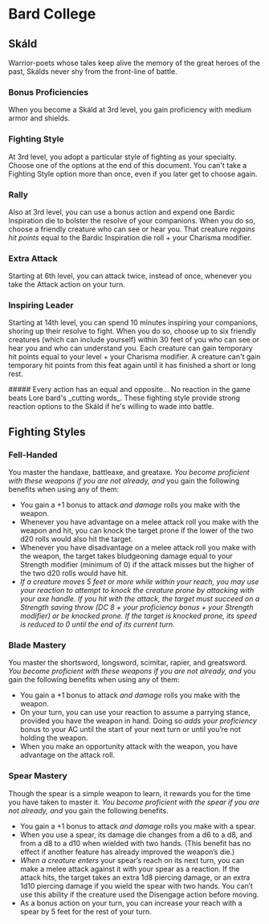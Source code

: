 # Bard College

## Skáld 

Warrior-poets whose tales keep alive the memory of the great heroes of the past, Skálds never shy from the front-line of battle.

### Bonus Proficiencies

When you become a Skáld at 3rd level, you gain proficiency with medium armor and shields. 

### Fighting Style

At 3rd level, you adopt a particular style of fighting as your specialty. Choose one of the options at the end of this document. You can't take a Fighting Style option more than once, even if you later get to choose again.

### Rally

Also at 3rd level, you can use a bonus action and expend one Bardic Inspiration die to bolster the resolve of your companions. When you do so, choose a friendly creature who can see or hear you. That creature _regains hit points_ equal to the Bardic Inspiration die roll + your Charisma modifier. 

### Extra Attack

Starting at 6th level, you can attack twice, instead of once, whenever you take the Attack action on your turn.

### Inspiring Leader

Starting at 14th level, you can spend 10 minutes inspiring your companions, shoring up their resolve to fight. When you do so, choose up to six friendly creatures (which can include yourself) within 30 feet of you who can see or hear you and who can understand you. Each creature can gain temporary hit points equal to your level + your Charisma modifier. A creature can't gain temporary hit points from this feat again until it has finished a short or long rest.

<div class='descriptive'>
##### Every action has an equal and opposite...
No reaction in the game beats Lore bard's _cutting words_. These fighting style provide strong reaction options to the Skáld if he's willing to wade into battle.  
</div>   


## Fighting Styles

### Fell-Handed

You master the handaxe, battleaxe, and greataxe. _You become proficient with these weapons if you are not already, and_ you gain the following benefits when using any of them:

* You gain a +1 bonus to attack _and damage_ rolls you make with the weapon.
* Whenever you have advantage on a melee attack roll you make with the weapon and hit, you can knock the target prone if the lower of the two d20 rolls would also hit the target.
* Whenever you have disadvantage on a melee attack roll you make with the weapon, the target takes bludgeoning damage equal to your Strength modifier (minimum of 0) if the attack misses but the higher of the two d20 rolls would have hit.
* _If a creature moves 5 feet or more while within your reach, you may use your reaction to attempt to knock the creature prone by attacking with your axe handle. If you hit with the attack, the target must succeed on a Strength saving throw (DC 8 + your proficiency bonus + your Strength modifier) or be knocked prone. If the target is knocked prone, its speed is reduced to 0 until the end of its current turn_. 

### Blade Mastery

You master the shortsword, longsword, scimitar, rapier, and greatsword. _You become proficient with these weapons if you are not already, and_ you gain the following benefits when using any of them:

* You gain a +1 bonus to attack _and damage_ rolls you make with the weapon.
* On your turn, you can use your reaction to assume a parrying stance, provided you have the weapon in hand. Doing so _adds your proficiency_ bonus to your AC until the start of your next turn or until you’re not holding the weapon.
* When you make an opportunity attack with the weapon, you have advantage on the attack roll.

### Spear Mastery

Though the spear is a simple weapon to learn, it rewards you for the time you have taken to master it. _You become proficient with the spear if you are not already, and_ you gain the following benefits.

* You gain a +1 bonus to attack _and damage_ rolls you make with a spear.
* When you use a spear, its damage die changes from a d6 to a d8, and from a d8 to a d10 when wielded with two hands. (This benefit has no effect if another feature has already improved the weapon’s die.)
* _When a creature enters_ your spear’s reach on its next turn, you can make a melee attack against it with your spear as a reaction. If the attack hits, the target takes an extra 1d8 piercing damage, or an extra 1d10 piercing damage if you wield the spear with two hands. You can’t use this ability if the creature used the Disengage action before moving.
* As a bonus action on your turn, you can increase your reach with a spear by 5 feet for the rest of your turn.
